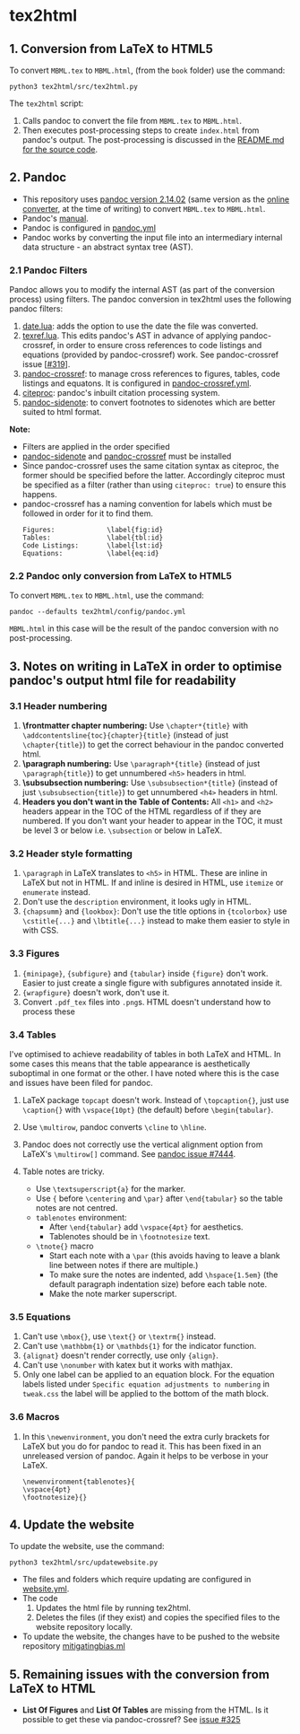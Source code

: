 # tex2html

## 1. Conversion from LaTeX to HTML5

To convert ```MBML.tex``` to ```MBML.html```, (from the ```book``` folder) use the command:

```
python3 tex2html/src/tex2html.py
```

The ```tex2html``` script:
1. Calls pandoc to convert the file from ```MBML.tex``` to ```MBML.html```.
2. Then executes post-processing steps to create ```index.html``` from pandoc's output. The post-processing is discussed in the [README.md for the source code](https://github.com/leenamurgai/mitigatingbias.ml/tree/main/tex2html).

## 2. Pandoc

- This repository uses [pandoc version 2.14.02](https://github.com/jgm/pandoc) (same version as the [online converter](https://pandoc.org/try/), at the time of writing) to convert  ```MBML.tex```  to ```MBML.html```.
- Pandoc's [manual](https://pandoc.org/MANUAL.html).
- Pandoc is configured in [pandoc.yml](https://github.com/leenamurgai/mitigatingbias.ml/tree/main/tex2html/config/pandoc.yml)
- Pandoc works by converting the input file into an intermediary internal data structure - an abstract syntax tree (AST).

### 2.1 Pandoc Filters

Pandoc allows you to modify the internal AST (as part of the conversion process) using filters. The pandoc conversion in tex2html uses the following pandoc filters:
1. [date.lua](https://github.com/leenamurgai/mitigatingbias.ml/tree/main/tex2html/filters/date.lua): adds the option to use the date the file was converted.
2. [texref.lua](https://github.com/leenamurgai/mitigatingbias.ml/tree/main/tex2html/filters/texref.lua). This edits pandoc's AST in advance of applying pandoc-crossref, in order to ensure cross references to code listings and equations (provided by pandoc-crossref) work. See pandoc-crossref issue [[#319](https://github.com/lierdakil/pandoc-crossref/issues/319)].
3. [pandoc-crossref](https://github.com/lierdakil/pandoc-crossref): to manage cross references to figures, tables, code listings and equatons. It is configured in [pandoc-crossref.yml](https://github.com/leenamurgai/mitigatingbias.ml/tree/main/tex2html/config/pandoc-crossref.yml).
4. [citeproc](https://pandoc.org/MANUAL.html#citation-rendering): pandoc's inbuilt citation processing system.
5. [pandoc-sidenote](https://github.com/jez/pandoc-sidenote): to convert footnotes to sidenotes which are better suited to html format.

**Note:**
- Filters are applied in the order specified
- [pandoc-sidenote](https://github.com/jez/pandoc-sidenote) and [pandoc-crossref](https://github.com/lierdakil/pandoc-crossref) must be installed
- Since pandoc-crossref uses the same citation syntax as citeproc, the former should be specified before the latter. Accordingly citeproc must be specified as a filter (rather than using ```citeproc: true```) to ensure this happens.
- pandoc-crossref has a naming convention for labels which must be followed in order for it to find them.
  ```
  Figures:             \label{fig:id}
  Tables:              \label{tbl:id}
  Code Listings:       \label{lst:id}
  Equations:           \label{eq:id}
  ```

### 2.2 Pandoc only conversion from LaTeX to HTML5

To convert ```MBML.tex``` to ```MBML.html```, use the command:
```
pandoc --defaults tex2html/config/pandoc.yml
```
```MBML.html``` in this case will be the result of the pandoc conversion with no post-processing.

## 3. Notes on writing in LaTeX in order to optimise pandoc's output html file for readability

### 3.1 Header numbering

1. **\frontmatter chapter numbering:** Use ```\chapter*{title}``` with ```\addcontentsline{toc}{chapter}{title}``` (instead of just ```\chapter{title}```) to get the correct behaviour in the pandoc converted html.
2. **\paragraph numbering:** Use ```\paragraph*{title}``` (instead of just ```\paragraph{title}```) to get unnumbered ```<h5>``` headers in html.
3. **\subsubsection numbering:** Use ```\subsubsection*{title}``` (instead of just ```\subsubsection{title}```) to get unnumbered ```<h4>``` headers in html.
4. **Headers you don't want in the Table of Contents:** All ```<h1>``` and ```<h2>``` headers appear in the TOC of the HTML regardless of if they are numbered. If you don't want your header to appear in the TOC, it must be level 3 or below i.e. ```\subsection``` or below in LaTeX.

### 3.2 Header style formatting

1. ```\paragraph``` in LaTeX translates to ```<h5>``` in HTML. These are inline in LaTeX but not in HTML. If and inline is desired in HTML, use ```itemize``` or ```enumerate```  instead.
2. Don't use the ```description``` environment, it looks ugly in HTML.
3. ```{chapsumm}``` and ```{lookbox}```: Don't use the title options in ```{tcolorbox}``` use ```\cstitle{...}``` and ```\lbtitle{...}``` instead to make them easier to style in with CSS.

### 3.3 Figures

1. ```{minipage}```, ```{subfigure}``` and ```{tabular}``` inside ```{figure}``` don't work. Easier to just create a single figure with subfigures annotated inside it.
2. ```{wrapfigure}``` doesn't work, don't use it.
3. Convert ```.pdf_tex``` files into ```.png```s. HTML doesn't understand how to process these

### 3.4 Tables

I've optimised to achieve readability of tables in both LaTeX and HTML. In some cases this means that the table appearance is aesthetically suboptimal in one format or the other. I have noted where this is the case and issues have been filed for pandoc.

1. LaTeX package ```topcapt``` doesn't work. Instead of ```\topcaption{}```, just use ```\caption{}``` with ```\vspace{10pt}``` (the default) before ```\begin{tabular}```.
2. Use ```\multirow```, pandoc converts ```\cline``` to ```\hline```.
3. Pandoc does not correctly use the vertical alignment option from LaTeX's ```\multirow[]``` command. See [pandoc issue #7444](https://github.com/jgm/pandoc/issues/7444).

4. Table notes are tricky.
   - Use ```\textsuperscript{a}``` for the marker.
   - Use ```{``` before ```\centering``` and ```\par}``` after ```\end{tabular}``` so the table notes are not centred.
   - ```tablenotes``` environment:
     - After ```\end{tabular}``` add ```\vspace{4pt}``` for aesthetics.
     - Tablenotes should be in ```\footnotesize``` text.
   - ```\tnote{}``` macro
     - Start each note with a ```\par``` (this avoids having to leave a blank line between notes if there are multiple.)
     - To make sure the notes are indented, add ```\hspace{1.5em}``` (the default paragraph indentation size) before each table note.
     - Make the note marker superscript.

### 3.5 Equations

1. Can't use ```\mbox{}```, use ```\text{}``` or ```\textrm{}``` instead.
2. Can't use ```\mathbbm{1}``` or ```\mathbds{1}``` for the indicator function.
5. ```{alignat}``` doesn't render correctly, use only ```{align}```.
3. Can't use ```\nonumber``` with katex but it works with mathjax.
4. Only one label can be applied to an equation block. For the equation labels listed under ```Specific equation adjustments to numbering``` in ```tweak.css``` the label will be applied to the bottom of the math block.

### 3.6 Macros

1. In this ```\newenvironment```, you don't need the extra curly brackets for LaTeX but you do for pandoc to read it. This has been fixed in an unreleased version of pandoc. Again it helps to be verbose in your LaTeX.
   ```
   \newenvironment{tablenotes}{
   \vspace{4pt}
   \footnotesize}{}
   ```
## 4. Update the website

To update the website, use the command:
```
python3 tex2html/src/updatewebsite.py
```

- The files and folders which require updating are configured in [website.yml](https://github.com/leenamurgai/mitigatingbias.ml/tree/main/tex2html/config/wesite.yml).
- The code
  1. Updates the html file by running tex2html.
  2. Deletes the files (if they exist) and copies the specified files to the website repository locally.
- To update the website, the changes have to be pushed to the website repository [mitigatingbias.ml](https://github.com/leenamurgai/mitigatingbias.ml)

## 5. Remaining issues with the conversion from LaTeX to HTML

- **List Of Figures** and **List Of Tables** are missing from the HTML. Is it possible to get these via pandoc-crossref? See [issue #325](https://github.com/lierdakil/pandoc-crossref/issues/325)

